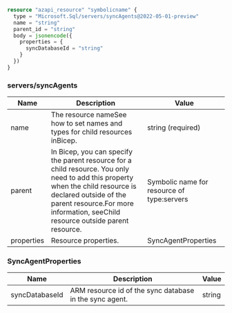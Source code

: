 ```terraform
resource "azapi_resource" "symbolicname" {
  type = "Microsoft.Sql/servers/syncAgents@2022-05-01-preview"
  name = "string"
  parent_id = "string"
  body = jsonencode({
    properties = {
      syncDatabaseId = "string"
    }
  })
}

```

### servers/syncAgents

| Name | Description | Value |
|-|-|-|
| name | The resource nameSee how to set names and types for child resources inBicep. | string (required) |
| parent | In Bicep, you can specify the parent resource for a child resource. You only need to add this property when the child resource is declared outside of the parent resource.For more information, seeChild resource outside parent resource. | Symbolic name for resource of type:servers |
| properties | Resource properties. | SyncAgentProperties |


### SyncAgentProperties

| Name | Description | Value |
|-|-|-|
| syncDatabaseId | ARM resource id of the sync database in the sync agent. | string |


